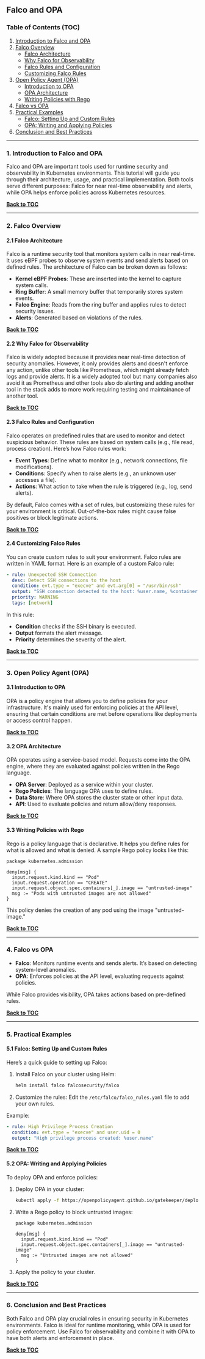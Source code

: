 ## Falco and OPA

### **Table of Contents (TOC)**
1. [Introduction to Falco and OPA](#introduction)
2. [Falco Overview](#falco-overview)
    - [Falco Architecture](#falco-architecture)
    - [Why Falco for Observability](#falco-for-observability)
    - [Falco Rules and Configuration](#falco-rules)
    - [Customizing Falco Rules](#customizing-falco-rules)
3. [Open Policy Agent (OPA)](#opa-overview)
    - [Introduction to OPA](#introduction-to-opa)
    - [OPA Architecture](#opa-architecture)
    - [Writing Policies with Rego](#rego-policies)
4. [Falco vs OPA](#falco-vs-opa)
5. [Practical Examples](#practical-examples)
    - [Falco: Setting Up and Custom Rules](#falco-setup)
    - [OPA: Writing and Applying Policies](#opa-setup)
6. [Conclusion and Best Practices](#conclusion)

---

### **1. Introduction to Falco and OPA** <a name="introduction"></a>
Falco and OPA are important tools used for runtime security and observability in Kubernetes environments. This tutorial will guide you through their architecture, usage, and practical implementation. Both tools serve different purposes: Falco for near real-time observability and alerts, while OPA helps enforce policies across Kubernetes resources.

**[Back to TOC](#table-of-contents)**

---

### **2. Falco Overview** <a name="falco-overview"></a>
#### **2.1 Falco Architecture** <a name="falco-architecture"></a>
Falco is a runtime security tool that monitors system calls in near real-time. It uses eBPF probes to observe system events and send alerts based on defined rules. The architecture of Falco can be broken down as follows:

- **Kernel eBPF Probes**: These are inserted into the kernel to capture system calls.
- **Ring Buffer**: A small memory buffer that temporarily stores system events.
- **Falco Engine**: Reads from the ring buffer and applies rules to detect security issues.
- **Alerts**: Generated based on violations of the rules.

**[Back to TOC](#table-of-contents)**

#### **2.2 Why Falco for Observability** <a name="falco-for-observability"></a>
Falco is widely adopted because it provides near real-time detection of security anomalies. However, it only provides alerts and doesn't enforce any action, unlike other tools like Prometheus, which might already fetch logs and provide alerts. It is a widely adopted tool but many companies also avoid it as Prometheus and other tools also do alerting and adding another tool in the stack adds to more work requiring testing and maintainance of another tool.

**[Back to TOC](#table-of-contents)**

#### **2.3 Falco Rules and Configuration** <a name="falco-rules"></a>
Falco operates on predefined rules that are used to monitor and detect suspicious behavior. These rules are based on system calls (e.g., file read, process creation). Here’s how Falco rules work:
- **Event Types**: Define what to monitor (e.g., network connections, file modifications).
- **Conditions**: Specify when to raise alerts (e.g., an unknown user accesses a file).
- **Actions**: What action to take when the rule is triggered (e.g., log, send alerts).

By default, Falco comes with a set of rules, but customizing these rules for your environment is critical. Out-of-the-box rules might cause false positives or block legitimate actions.

**[Back to TOC](#table-of-contents)**

#### **2.4 Customizing Falco Rules** <a name="customizing-falco-rules"></a>
You can create custom rules to suit your environment. Falco rules are written in YAML format. Here is an example of a custom Falco rule:

```yaml
- rule: Unexpected SSH Connection
  desc: Detect SSH connections to the host
  condition: evt.type = "execve" and evt.arg[0] = "/usr/bin/ssh"
  output: "SSH connection detected to the host: %user.name, %container.name"
  priority: WARNING
  tags: [network]
```
In this rule:
- **Condition** checks if the SSH binary is executed.
- **Output** formats the alert message.
- **Priority** determines the severity of the alert.

**[Back to TOC](#table-of-contents)**

---

### **3. Open Policy Agent (OPA)** <a name="opa-overview"></a>
#### **3.1 Introduction to OPA** <a name="introduction-to-opa"></a>
OPA is a policy engine that allows you to define policies for your infrastructure. It's mainly used for enforcing policies at the API level, ensuring that certain conditions are met before operations like deployments or access control happen.

**[Back to TOC](#table-of-contents)**

#### **3.2 OPA Architecture** <a name="opa-architecture"></a>
OPA operates using a service-based model. Requests come into the OPA engine, where they are evaluated against policies written in the Rego language.

- **OPA Server**: Deployed as a service within your cluster.
- **Rego Policies**: The language OPA uses to define rules.
- **Data Store**: Where OPA stores the cluster state or other input data.
- **API**: Used to evaluate policies and return allow/deny responses.

**[Back to TOC](#table-of-contents)**

#### **3.3 Writing Policies with Rego** <a name="rego-policies"></a>
Rego is a policy language that is declarative. It helps you define rules for what is allowed and what is denied. A sample Rego policy looks like this:

```rego
package kubernetes.admission

deny[msg] {
  input.request.kind.kind == "Pod"
  input.request.operation == "CREATE"
  input.request.object.spec.containers[_].image == "untrusted-image"
  msg := "Pods with untrusted images are not allowed"
}
```
This policy denies the creation of any pod using the image "untrusted-image."

**[Back to TOC](#table-of-contents)**

---

### **4. Falco vs OPA** <a name="falco-vs-opa"></a>
- **Falco**: Monitors runtime events and sends alerts. It’s based on detecting system-level anomalies.
- **OPA**: Enforces policies at the API level, evaluating requests against policies.

While Falco provides visibility, OPA takes actions based on pre-defined rules.

**[Back to TOC](#table-of-contents)**

---

### **5. Practical Examples** <a name="practical-examples"></a>
#### **5.1 Falco: Setting Up and Custom Rules** <a name="falco-setup"></a>
Here’s a quick guide to setting up Falco:
1. Install Falco on your cluster using Helm:
    ```bash
    helm install falco falcosecurity/falco
    ```
2. Customize the rules:
    Edit the `/etc/falco/falco_rules.yaml` file to add your own rules.

Example:
```yaml
- rule: High Privilege Process Creation
  condition: evt.type = "execve" and user.uid = 0
  output: "High privilege process created: %user.name"
```

**[Back to TOC](#table-of-contents)**

#### **5.2 OPA: Writing and Applying Policies** <a name="opa-setup"></a>
To deploy OPA and enforce policies:
1. Deploy OPA in your cluster:
    ```bash
    kubectl apply -f https://openpolicyagent.github.io/gatekeeper/deploy.yaml
    ```
2. Write a Rego policy to block untrusted images:
    ```rego
    package kubernetes.admission

    deny[msg] {
      input.request.kind.kind == "Pod"
      input.request.object.spec.containers[_].image == "untrusted-image"
      msg := "Untrusted images are not allowed"
    }
    ```

3. Apply the policy to your cluster.

**[Back to TOC](#table-of-contents)**

---

### **6. Conclusion and Best Practices** <a name="conclusion"></a>
Both Falco and OPA play crucial roles in ensuring security in Kubernetes environments. Falco is ideal for runtime monitoring, while OPA is used for policy enforcement. Use Falco for observability and combine it with OPA to have both alerts and enforcement in place.

**[Back to TOC](#table-of-contents)**

